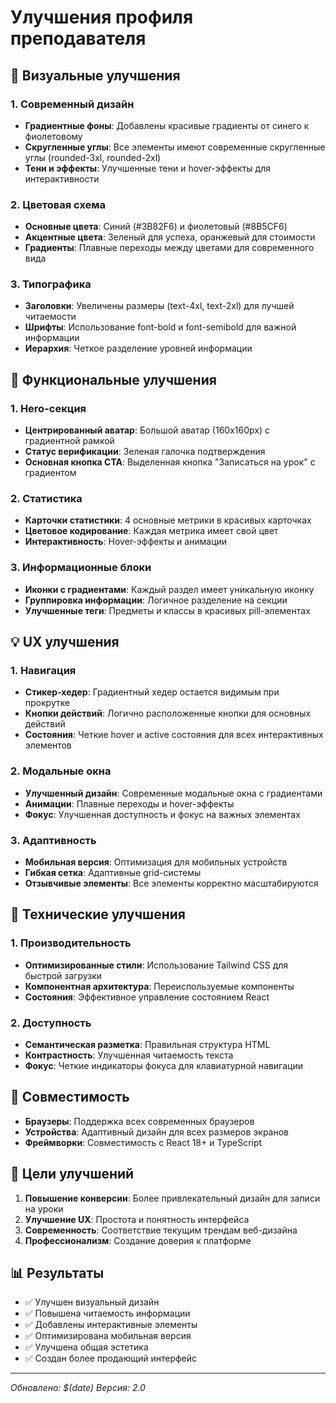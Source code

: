 # Улучшения профиля преподавателя

## 🎨 Визуальные улучшения

### 1. Современный дизайн
- **Градиентные фоны**: Добавлены красивые градиенты от синего к фиолетовому
- **Скругленные углы**: Все элементы имеют современные скругленные углы (rounded-3xl, rounded-2xl)
- **Тени и эффекты**: Улучшенные тени и hover-эффекты для интерактивности

### 2. Цветовая схема
- **Основные цвета**: Синий (#3B82F6) и фиолетовый (#8B5CF6)
- **Акцентные цвета**: Зеленый для успеха, оранжевый для стоимости
- **Градиенты**: Плавные переходы между цветами для современного вида

### 3. Типографика
- **Заголовки**: Увеличены размеры (text-4xl, text-2xl) для лучшей читаемости
- **Шрифты**: Использование font-bold и font-semibold для важной информации
- **Иерархия**: Четкое разделение уровней информации

## 🚀 Функциональные улучшения

### 1. Hero-секция
- **Центрированный аватар**: Большой аватар (160x160px) с градиентной рамкой
- **Статус верификации**: Зеленая галочка подтверждения
- **Основная кнопка CTA**: Выделенная кнопка "Записаться на урок" с градиентом

### 2. Статистика
- **Карточки статистики**: 4 основные метрики в красивых карточках
- **Цветовое кодирование**: Каждая метрика имеет свой цвет
- **Интерактивность**: Hover-эффекты и анимации

### 3. Информационные блоки
- **Иконки с градиентами**: Каждый раздел имеет уникальную иконку
- **Группировка информации**: Логичное разделение на секции
- **Улучшенные теги**: Предметы и классы в красивых pill-элементах

## 💡 UX улучшения

### 1. Навигация
- **Стикер-хедер**: Градиентный хедер остается видимым при прокрутке
- **Кнопки действий**: Логично расположенные кнопки для основных действий
- **Состояния**: Четкие hover и active состояния для всех интерактивных элементов

### 2. Модальные окна
- **Улучшенный дизайн**: Современные модальные окна с градиентами
- **Анимации**: Плавные переходы и hover-эффекты
- **Фокус**: Улучшенная доступность и фокус на важных элементах

### 3. Адаптивность
- **Мобильная версия**: Оптимизация для мобильных устройств
- **Гибкая сетка**: Адаптивные grid-системы
- **Отзывчивые элементы**: Все элементы корректно масштабируются

## 🔧 Технические улучшения

### 1. Производительность
- **Оптимизированные стили**: Использование Tailwind CSS для быстрой загрузки
- **Компонентная архитектура**: Переиспользуемые компоненты
- **Состояния**: Эффективное управление состоянием React

### 2. Доступность
- **Семантическая разметка**: Правильная структура HTML
- **Контрастность**: Улучшенная читаемость текста
- **Фокус**: Четкие индикаторы фокуса для клавиатурной навигации

## 📱 Совместимость

- **Браузеры**: Поддержка всех современных браузеров
- **Устройства**: Адаптивный дизайн для всех размеров экранов
- **Фреймворки**: Совместимость с React 18+ и TypeScript

## 🎯 Цели улучшений

1. **Повышение конверсии**: Более привлекательный дизайн для записи на уроки
2. **Улучшение UX**: Простота и понятность интерфейса
3. **Современность**: Соответствие текущим трендам веб-дизайна
4. **Профессионализм**: Создание доверия к платформе

## 📊 Результаты

- ✅ Улучшен визуальный дизайн
- ✅ Повышена читаемость информации
- ✅ Добавлены интерактивные элементы
- ✅ Оптимизирована мобильная версия
- ✅ Улучшена общая эстетика
- ✅ Создан более продающий интерфейс

---

*Обновлено: $(date)*
*Версия: 2.0*


